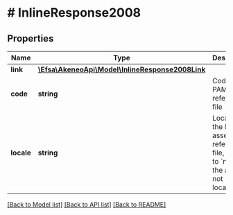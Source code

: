 # # InlineResponse2008

## Properties

Name | Type | Description | Notes
------------ | ------------- | ------------- | -------------
**link** | [**\Efsa\AkeneoApi\Model\InlineResponse2008Link**](InlineResponse2008Link.md) |  | [optional]
**code** | **string** | Code of the PAM asset reference file | [optional]
**locale** | **string** | Locale of the PAM asset reference file, equal to &#x60;null&#x60; if the asset is not localizable | [optional]

[[Back to Model list]](../../README.md#models) [[Back to API list]](../../README.md#endpoints) [[Back to README]](../../README.md)
